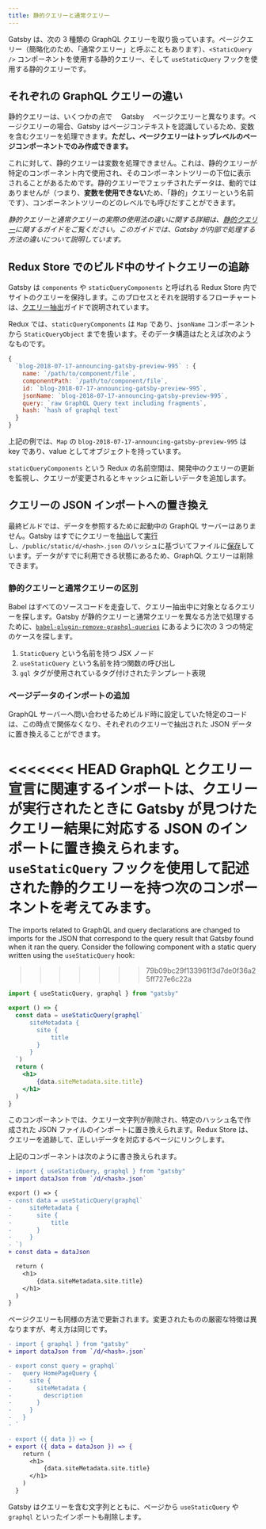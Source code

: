 ```yaml
---
title: 静的クエリーと通常クエリー
---
```


Gatsby は、次の 3 種類の GraphQL クエリーを取り扱っています。ページクエリー（簡略化のため、「通常クエリー」と呼ぶこともあります）、`<StaticQuery />` コンポーネントを使用する静的クエリー、そして `useStaticQuery` フックを使用する静的クエリーです。

## それぞれの GraphQL クエリーの違い

静的クエリーは、いくつかの点で　 Gatsby 　ページクエリーと異なります。ページクエリーの場合、Gatsby はページコンテキストを認識しているため、変数を含むクエリーを処理できます。**ただし、ページクエリーはトップレベルのページコンポーネントでのみ作成できます。**

これに対して、静的クエリーは変数を処理できません。これは、静的クエリーが特定のコンポーネント内で使用され、そのコンポーネントツリーの下位に表示されることがあるためです。静的クエリーでフェッチされたデータは、動的ではありませんが（つまり、**変数を使用できない**ため、「静的」クエリーという名前です）、コンポーネントツリーのどのレベルでも呼びだすことができます。

_静的クエリーと通常クエリーの実際の使用法の違いに関する詳細は、[静的クエリー](/docs/static-query/#how-staticquery-differs-from-page-query)に関するガイドをご覧ください。このガイドでは、Gatsby が内部で処理する方法の違いについて説明しています。_

## Redux Store でのビルド中のサイトクエリーの追跡

Gatsby は `components` や `staticQueryComponents` と呼ばれる Redux Store 内でサイトのクエリーを保持します。このプロセスとそれを説明するフローチャートは、[クエリー抽出](/docs/query-extraction/#store-queries-in-redux)ガイドで説明されています。

Redux では、`staticQueryComponents` は `Map` であり、`jsonName` コンポーネントから `StaticQueryObject` までを扱います。そのデータ構造はたとえば次のようなものです。

```javascript
{
  `blog-2018-07-17-announcing-gatsby-preview-995` : {
    name: `/path/to/component/file`,
    componentPath: `/path/to/component/file`,
    id: `blog-2018-07-17-announcing-gatsby-preview-995`,
    jsonName: `blog-2018-07-17-announcing-gatsby-preview-995`,
    query: `raw GraphQL Query text including fragments`,
    hash: `hash of graphql text`
  }
}
```

上記の例では、`Map` の `blog-2018-07-17-announcing-gatsby-preview-995` は key であり、value としてオブジェクトを持っています。

`staticQueryComponents` という Redux の名前空間は、開発中のクエリーの更新を監視し、クエリーが変更されるとキャッシュに新しいデータを追加します。

## クエリーの JSON インポートへの置き換え

最終ビルドでは、データを参照するために起動中の GraphQL サーバーはありません。Gatsby はすでにクエリーを[抽出](/docs/query-extraction/)して[実行](/docs/query-execution/)し、`/public/static/d/<hash>.json` のハッシュに基づいてファイルに[保存](/docs/query-execution/#save-query-results-to-redux-and-disk)しています。データがすでに利用できる状態にあるため、GraphQL クエリーは削除できます。

### 静的クエリーと通常クエリーの区別

Babel はすべてのソースコードを走査して、クエリー抽出中に対象となるクエリーを探します。Gatsby が静的クエリーと通常クエリーを異なる方法で処理するために、[`babel-plugin-remove-graphql-queries`](https://github.com/gatsbyjs/gatsby/blob/master/packages/babel-plugin-remove-graphql-queries/src/index.js) にあるように次の 3 つの特定のケースを探します。

1. `StaticQuery` という名前を持つ JSX ノード
2. `useStaticQuery` という名前を持つ関数の呼び出し
3. `gql` タグが使用されているタグ付けされたテンプレート表現

### ページデータのインポートの追加

GraphQL サーバーへ問い合わせるためビルド時に設定していた特定のコードは、この時点で関係なくなり、それぞれのクエリーで抽出された JSON データに置き換えることができます。

<<<<<<< HEAD
GraphQL とクエリー宣言に関連するインポートは、クエリーが実行されたときに Gatsby が見つけたクエリー結果に対応する JSON のインポートに置き換えられます。`useStaticQuery` フックを使用して記述された静的クエリーを持つ次のコンポーネントを考えてみます。
=======
The imports related to GraphQL and query declarations are changed to imports for the JSON that correspond to the query result that Gatsby found when it ran the query. Consider the following component with a static query written using the `useStaticQuery` hook:
>>>>>>> 79b09bc29f133961f3d7de0f36a25ff727e6c22a

```jsx
import { useStaticQuery, graphql } from "gatsby"

export () => {
  const data = useStaticQuery(graphql`
      siteMetadata {
        site {
            title
        }
      }
  `)
  return (
    <h1>
        {data.siteMetadata.site.title}
    </h1>
  )
}
```

このコンポーネントでは、クエリー文字列が削除され、特定のハッシュ名で作成された JSON ファイルのインポートに置き換えられます。Redux Store は、クエリーを追跡して、正しいデータを対応するページにリンクします。

上記のコンポーネントは次のように書き換えられます。

```diff
- import { useStaticQuery, graphql } from "gatsby"
+ import dataJson from `/d/<hash>.json`

export () => {
- const data = useStaticQuery(graphql`
-     siteMetadata {
-       site {
-           title
-       }
-     }
- `)
+ const data = dataJson

  return (
    <h1>
        {data.siteMetadata.site.title}
    </h1>
  )
}
```

ページクエリーも同様の方法で更新されます。変更されたものの厳密な特徴は異なりますが、考え方は同じです。

```diff
- import { graphql } from "gatsby"
+ import dataJson from `/d/<hash>.json`

- export const query = graphql`
-   query HomePageQuery {
-     site {
-       siteMetadata {
-         description
-       }
-     }
-   }
- `

- export ({ data }) => {
+ export ({ data = dataJson }) => {
    return (
      <h1>
          {data.siteMetadata.site.title}
      </h1>
    )
  }
```

Gatsby はクエリーを含む文字列とともに、ページから `useStaticQuery` や `graphql` といったインポートも削除します。

